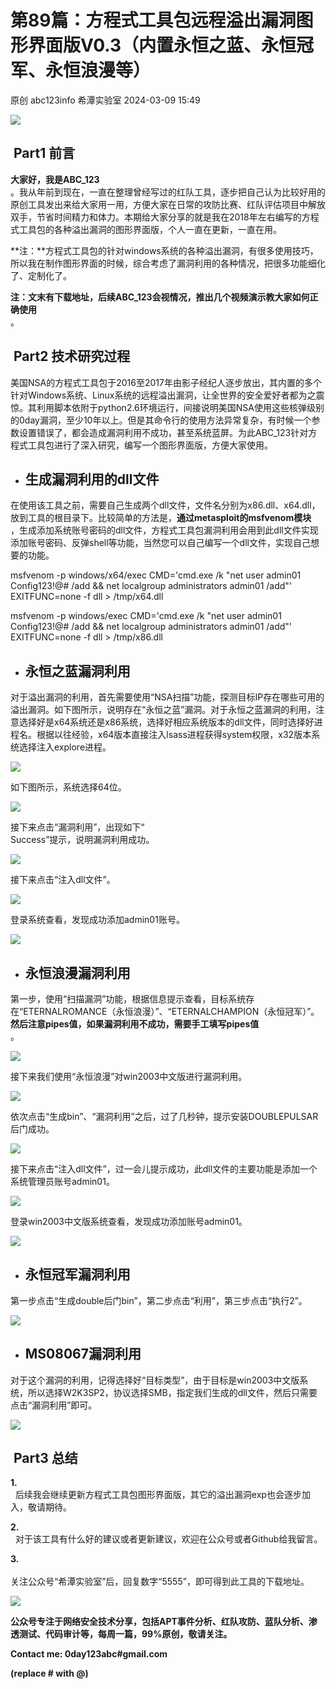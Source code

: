 #  第89篇：方程式工具包远程溢出漏洞图形界面版V0.3（内置永恒之蓝、永恒冠军、永恒浪漫等）   
原创 abc123info  希潭实验室   2024-03-09 15:49  
  
![](https://mmbiz.qpic.cn/mmbiz_png/OAz0RNU450ATcz6jUJnFNeOxRzVZ9LbcCCMJ6Af2WYicgMPA32IwibF8mI2ibC9h8jaHkhxnZzZuqctMLRTxDudicA/640?wx_fmt=png "")  
##  Part1 前言   
  
**大家好，我是ABC_123**  
。我从年前到现在，一直在整理曾经写过的红队工具，逐步把自己认为比较好用的原创工具发出来给大家用一用，方便大家在日常的攻防比赛、红队评估项目中解放双手，节省时间精力和体力。本期给大家分享的就是我在2018年左右编写的方程式工具包的各种溢出漏洞的图形界面版，个人一直在更新，一直在用。  
  
**注：**方程式工具包的针对windows系统的各种溢出漏洞，有很多使用技巧，所以我在制作图形界面的时候，综合考虑了漏洞利用的各种情况，把很多功能细化了、定制化了。  
  
**注：文末有下载地址，后续ABC_123会视情况，推出几个视频演示教大家如何正确使用**  
。  
  
##  Part2 技术研究过程   
  
美国NSA的方程式工具包于2016至2017年由影子经纪人逐步放出，其内置的多个针对Windows系统、Linux系统的远程溢出漏洞，让全世界的安全爱好者都为之震惊。其利用脚本依附于python2.6环境运行，间接说明美国NSA使用这些核弹级别的0day漏洞，至少10年以上。但是其命令行的使用方法异常复杂，有时候一个参数设置错误了，都会造成漏洞利用不成功，甚至系统蓝屏。为此ABC_123针对方程式工具包进行了深入研究，编写一个图形界面版，方便大家使用。  
  
- ## 生成漏洞利用的dll文件  
  
在使用该工具之前，需要自己生成两个dll文件，文件名分别为x86.dll、x64.dll，放到工具的根目录下。比较简单的方法是，**通过metasploit的msfvenom模块**  
，生成添加系统账号密码的dll文件，方程式工具包漏洞利用会用到此dll文件实现添加账号密码、反弹shell等功能，当然您可以自己编写一个dll文件，实现自己想要的功能。  
  
msfvenom -p windows/x64/exec CMD='cmd.exe /k "net user admin01 Config123!@# /add && net localgroup administrators admin01 /add"' EXITFUNC=none -f dll > /tmp/x64.dll  
  
msfvenom -p windows/exec CMD='cmd.exe /k "net user admin01 Config123!@# /add && net localgroup administrators admin01 /add"' EXITFUNC=none -f dll > /tmp/x86.dll  
  
- ## 永恒之蓝漏洞利用  
  
对于溢出漏洞的利用，首先需要使用“NSA扫描”功能，探测目标IP存在哪些可用的溢出漏洞。如下图所示，说明存在“永恒之蓝”漏洞。对于永恒之蓝漏洞的利用，注意选择好是x64系统还是x86系统，选择好相应系统版本的dll文件，同时选择好进程名。根据以往经验，x64版本直接注入lsass进程获得system权限，x32版本系统选择注入explore进程。  
  
![](https://mmbiz.qpic.cn/mmbiz_png/OAz0RNU450AIGh6xvt1RNtHXy9VokgUicnfWazRm3jg8DSy1EZeHltTOOck6icKPyA3ZoomXTl3kaB02a9krlJQw/640?wx_fmt=png&from=appmsg "")  
  
  
如下图所示，系统选择64位。  
  
![](https://mmbiz.qpic.cn/mmbiz_png/OAz0RNU450AIGh6xvt1RNtHXy9VokgUicia4XZQ0sqViaU9IIteGxf7TReGfUlSQlwhOfOzHmDS3dAZErznzrzntw/640?wx_fmt=png&from=appmsg "")  
  
  
接下来点击“漏洞利用”，出现如下“  
Success”提示，说明漏洞利用成功。  
  
![](https://mmbiz.qpic.cn/mmbiz_png/OAz0RNU450AIGh6xvt1RNtHXy9VokgUicyfcgfeKqCBuzPjrXVwlKuyDRzFHoq3QV458h9fpaaibugbs9FKqgrZg/640?wx_fmt=png&from=appmsg "")  
  
  
接下来点击“注入dll文件”。  
  
![](https://mmbiz.qpic.cn/mmbiz_png/OAz0RNU450AIGh6xvt1RNtHXy9VokgUiccL0icPZQK2RwnzDAfKKsUryPuITlM9MRsY5EccZTmgkjorEgzOiakibTw/640?wx_fmt=png&from=appmsg "")  
  
  
登录系统查看，发现成功添加admin01账号。  
  
![](https://mmbiz.qpic.cn/mmbiz_png/OAz0RNU450AIGh6xvt1RNtHXy9VokgUicJiab6bpaB0SIMxO6WVo9icocFycQTP91KOsEet5ALATLrsXFH2FJ4GJg/640?wx_fmt=png&from=appmsg "")  
  
- ## 永恒浪漫漏洞利用  
  
第一步，使用“扫描漏洞”功能，根据信息提示查看，目标系统存在“ETERNALROMANCE（永恒浪漫）”、“ETERNALCHAMPION（永恒冠军）”。**然后注意pipes值，如果漏洞利用不成功，需要手工填写pipes值**  
。  
  
![](https://mmbiz.qpic.cn/mmbiz_png/OAz0RNU450AIGh6xvt1RNtHXy9VokgUic8zKvO8WcGqSrksG6Cp2cUibhceBZlyxAd6bHWnhc8wPfEibf9dqCEKAg/640?wx_fmt=png&from=appmsg "")  
  
  
接下来我们使用“永恒浪漫”对win2003中文版进行漏洞利用。  
  
![](https://mmbiz.qpic.cn/mmbiz_png/OAz0RNU450AIGh6xvt1RNtHXy9VokgUicZUVeqHXS0Lx3uicv0mVSiaK9H8JxWpYESeefWXlkoQZgdm4DSiaNkmUibQ/640?wx_fmt=png&from=appmsg "")  
  
  
依次点击“生成bin”、“漏洞利用”之后，过了几秒钟，提示安装DOUBLEPULSAR后门成功。  
  
![](https://mmbiz.qpic.cn/mmbiz_png/OAz0RNU450AIGh6xvt1RNtHXy9VokgUicBiax9jtsEO2WC0ftqL2GqpShxiabGFqqKMPou8iaJdbeFF851jl7eiae7A/640?wx_fmt=png&from=appmsg "")  
  
  
接下来点击“注入dll文件”，过一会儿提示成功，此dll文件的主要功能是添加一个系统管理员账号admin01。  
  
![](https://mmbiz.qpic.cn/mmbiz_png/OAz0RNU450AIGh6xvt1RNtHXy9VokgUicQl1WTywqHibSwcVAzpKAp7PScazWDCeOsHZqqHN0HdezJ3UebhlflLQ/640?wx_fmt=png&from=appmsg "")  
  
  
登录win2003中文版系统查看，发现成功添加账号admin01。  
  
![](https://mmbiz.qpic.cn/mmbiz_png/OAz0RNU450AIGh6xvt1RNtHXy9VokgUicNwB6tVd0hYIMRHH6ytjus1H63TUrUVvq2iaQskytfCVyL8ib9akZAs2w/640?wx_fmt=png&from=appmsg "")  
  
- ## 永恒冠军漏洞利用  
  
第一步点击“生成double后门bin”，第二步点击“利用”，第三步点击“执行2”。  
  
![](https://mmbiz.qpic.cn/mmbiz_png/OAz0RNU450AIGh6xvt1RNtHXy9VokgUicQW4d9DGMtx4w7FUV2QJNWfWYPXHJWq5ibYz5BbaHpXtJCCN0A04ERYA/640?wx_fmt=png&from=appmsg "")  
  
- ## MS08067漏洞利用  
  
对于这个漏洞的利用，记得选择好“目标类型”，由于目标是win2003中文版系统，所以选择W2K3SP2，协议选择SMB，指定我们生成的dll文件，然后只需要点击“漏洞利用”即可。  
  
![](https://mmbiz.qpic.cn/mmbiz_png/OAz0RNU450AIGh6xvt1RNtHXy9VokgUic84HneFPOjqtAU8KTU7Dia7nDn6Y6liaS7iaqI6NLwyIwWsicuGE2nLxk2w/640?wx_fmt=png&from=appmsg "")  
  
##  Part3 总结   
  
**1.**  
  后续我会继续更新方程式工具包图形界面版，其它的溢出漏洞exp也会逐步加入，敬请期待。  
  
**2.**  
  对于该工具有什么好的建议或者更新建议，欢迎在公众号或者Github给我留言。  
  
**3.**  
   
关注公众号“希潭实验室”后，回复数字“5555”，即可得到此工具的下载地址。  
  
  
![](https://mmbiz.qpic.cn/mmbiz_png/OAz0RNU450A5qqg2iaK6KIYYR8y6pF5Rh3JHDibOKOop204nXz618iawdRb8dABicMPtHb2PkJE8x6koJO5HyuwZJQ/640?wx_fmt=png&wxfrom=5&wx_lazy=1&wx_co=1 "")  
  
  
**公众号专注于网络安全技术分享，包括APT事件分析、红队攻防、蓝队分析、渗透测试、代码审计等，每周一篇，99%原创，敬请关注。**  
  
**Contact me: 0day123abc#gmail.com**  
  
**(replace # with @)**  
  
  
  
  
  
